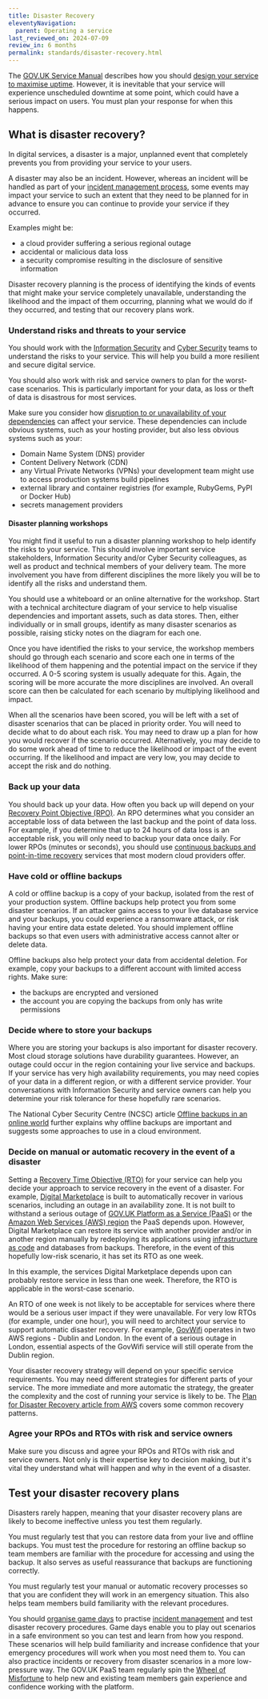 ```yaml
---
title: Disaster Recovery
eleventyNavigation:
  parent: Operating a service
last_reviewed_on: 2024-07-09
review_in: 6 months
permalink: standards/disaster-recovery.html
---
```


The [GOV.UK Service Manual](https://www.gov.uk/service-manual) describes how you should [design your service to maximise uptime](https://www.gov.uk/service-manual/technology/uptime-and-availability-keeping-your-service-online).
However, it is inevitable that your service will experience unscheduled downtime at some point, which could have a serious impact on users. You must plan your response for when this happens.

## What is disaster recovery?

In digital services, a disaster is a major, unplanned event that completely prevents you from providing your service to your users.

A disaster may also be an incident. However, whereas an incident will be handled as part of your [incident management process](/standards/incident-management.html), some events may impact your service to such an extent that they need to be planned for in advance to ensure you can continue to provide your service if they occurred.

Examples might be:

- a cloud provider suffering a serious regional outage
- accidental or malicious data loss
- a security compromise resulting in the disclosure of sensitive information

Disaster recovery planning is the process of identifying the kinds of events that might make your service completely unavailable, understanding the likelihood and the impact of them occurring, planning what we would do if they occurred, and testing that our recovery plans work.

### Understand risks and threats to your service

You should work with the [Information Security](https://sites.google.com/a/digital.cabinet-office.gov.uk/gds/directorates-and-groups/cto-and-ciso-office/information-security) and [Cyber Security](https://sites.google.com/cabinetoffice.gov.uk/cybersecurity/home) teams to understand the risks to your service. This will help you build a more resilient and secure digital service.

You should also work with risk and service owners to plan for the worst-case scenarios. This is particularly important for your data, as loss or theft of data is disastrous for most services.

Make sure you consider how [disruption to or unavailability of your dependencies](https://www.gov.uk/service-manual/technology/uptime-and-availability-keeping-your-service-online#issues-that-can-affect-uptime) can affect your service. These dependencies can include obvious systems, such as your hosting provider, but also less obvious systems such as your:

- Domain Name System (DNS) provider
- Content Delivery Network (CDN)
- any Virtual Private Networks (VPNs) your development team might use to access production systems
build pipelines
- external library and container registries (for example, RubyGems, PyPI or Docker Hub)
- secrets management providers

#### Disaster planning workshops

You might find it useful to run a disaster planning workshop to help identify the risks to your service. This should involve important service stakeholders, Information Security and/or Cyber Security colleagues, as well as product and technical members of your delivery team. The more involvement you have from different disciplines the more likely you will be to identify all the risks and understand them.

You should use a whiteboard or an online alternative for the workshop. Start with a technical architecture diagram of your service to help visualise dependencies and important assets, such as data stores. Then, either individually or in small groups, identify as many disaster scenarios as possible, raising sticky notes on the diagram for each one.

Once you have identified the risks to your service, the workshop members should go through each scenario and score each one in terms of the likelihood of them happening and the potential impact on the service if they occurred. A 0-5 scoring system is usually adequate for this. Again, the scoring will be more accurate the more disciplines are involved. An overall score can then be calculated for each scenario by multiplying likelihood and impact.

When all the scenarios have been scored, you will be left with a set of disaster scenarios that can be placed in priority order. You will need to decide what to do about each risk. You may need to draw up a plan for how you would recover if the scenario occurred. Alternatively, you may decide to do some work ahead of time to reduce the likelihood or impact of the event occurring. If the likelihood and impact are very low, you may decide to accept the risk and do nothing.

### Back up your data

You should back up your data. How often you back up will depend on your [Recovery Point Objective (RPO)](https://cloud.google.com/architecture/dr-scenarios-planning-guide#basics_of_dr_planning). An RPO determines what you consider an acceptable loss of data between the last backup and the point of data loss. For example, if you determine that up to 24 hours of data loss is an acceptable risk, you will only need to backup your data once daily. For lower RPOs (minutes or seconds), you should use [continuous backups and point-in-time recovery](https://docs.aws.amazon.com/aws-backup/latest/devguide/point-in-time-recovery.html) services that most modern cloud providers offer.

### Have cold or offline backups

A cold or offline backup is a copy of your backup, isolated from the rest of your production system. Offline backups help protect you from some disaster scenarios. If an attacker gains access to your live database service and your backups, you could experience a ransomware attack, or risk having your entire data estate deleted. You should implement offline backups so that even users with administrative access cannot alter or delete data. 

Offline backups also help protect your data from accidental deletion. For example, copy your backups to a different account with limited access rights. Make sure:

- the backups are encrypted and versioned
- the account you are copying the backups from only has write permissions

### Decide where to store your backups

Where you are storing your backups is also important for disaster recovery. Most cloud storage solutions have durability guarantees. However, an outage could occur in the region containing your live service and backups. If your service has very high availability requirements, you may need copies of your data in a different region, or with a different service provider. Your conversations with Information Security and service owners can help you determine your risk tolerance for these hopefully rare scenarios.

The National Cyber Security Centre (NCSC) article [Offline backups in an online world](https://www.ncsc.gov.uk/blog-post/offline-backups-in-an-online-world) further explains why offline backups are important and suggests some approaches to use in a cloud environment.

### Decide on manual or automatic recovery in the event of a disaster

Setting a [Recovery Time Objective (RTO)](https://cloud.google.com/architecture/dr-scenarios-planning-guide#basics_of_dr_planning) for your service can help you decide your approach to service recovery in the event of a disaster. For example, [Digital Marketplace](https://www.digitalmarketplace.service.gov.uk/) is built to automatically recover in various scenarios, including an outage in an availability zone. It is not built to withstand a serious outage of [GOV.UK Platform as a Service (PaaS)](https://www.cloud.service.gov.uk/) or the [Amazon Web Services (AWS) region](https://aws.amazon.com/about-aws/global-infrastructure/regions_az/) the PaaS depends upon. However, Digital Marketplace can restore its service with another provider and/or in another region manually by redeploying its applications using [infrastructure as code](https://www.gov.uk/service-manual/technology/manage-your-software-configuration#use-infrastructure-as-code) and databases from backups. Therefore, in the event of this hopefully low-risk scenario, it has set its RTO as one week.

In this example, the services Digital Marketplace depends upon can probably restore service in less than one week. Therefore, the RTO is applicable in the worst-case scenario.

An RTO of one week is not likely to be acceptable for services where there would be a serious user impact if they were unavailable. For very low RTOs (for example, under one hour), you will need to architect your service to support automatic disaster recovery. For example, [GovWifi](https://www.wifi.service.gov.uk/) operates in two AWS regions - Dublin and London. In the event of a serious outage in London, essential aspects of the GovWifi service will still operate from the Dublin region.

Your disaster recovery strategy will depend on your specific service requirements. You may need different strategies for different parts of your service. The more immediate and more automatic the strategy, the greater the complexity and the cost of running your service is likely to be. The [Plan for Disaster Recovery article from AWS](https://docs.aws.amazon.com/wellarchitected/latest/reliability-pillar/plan-for-disaster-recovery-dr.html) covers some common recovery patterns.

### Agree your RPOs and RTOs with risk and service owners

Make sure you discuss and agree your RPOs and RTOs with risk and service owners. Not only is their expertise key to decision making, but it's vital they understand what will happen and why in the event of a disaster.

## Test your disaster recovery plans

Disasters rarely happen, meaning that your disaster recovery plans are likely to become ineffective unless you test them regularly.

You must regularly test that you can restore data from your live and offline backups. You must test the procedure for restoring an offline backup so team members are familiar with the procedure for accessing and using the backup. It also serves as useful reassurance that backups are functioning correctly.

You must regularly test your manual or automatic recovery processes so that you are confident they will work in an emergency situation. This also helps team members build familiarity with the relevant procedures.

You should [organise game days](https://technology.blog.gov.uk/2015/02/06/running-a-game-day-for-gov-uk/) to practise [incident management](/standards/incident-management.html) and test disaster recovery procedures. Game days enable you to play out scenarios in a safe environment so you can test and learn from how you respond. These scenarios will help build familiarity and increase confidence that your emergency procedures will work when you most need them to.
You can also practice incidents or recovery from disaster scenarios in a more low-pressure way. The GOV.UK PaaS team regularly spin the [Wheel of Misfortune](https://technology.blog.gov.uk/2021/03/04/wheel-of-misfortune-incident-rehearsal-for-gov-uk-paas/) to help new and existing team members gain experience and confidence working with the platform.

